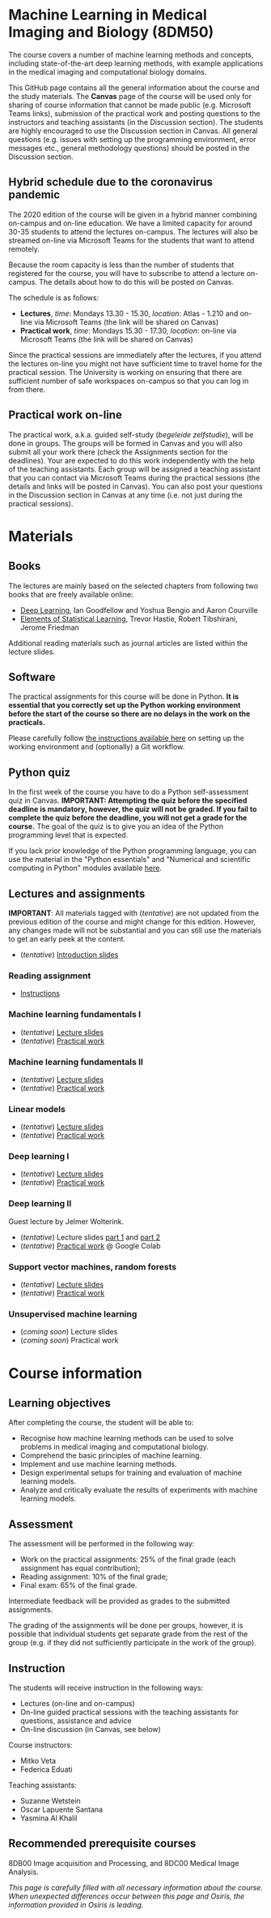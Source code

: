
# Machine Learning in Medical Imaging and Biology (8DM50)
The course covers a number of machine learning methods and concepts, including state-of-the-art deep learning methods, with example applications in the medical imaging and computational biology domains.

This GitHub page contains all the general information about the course and the study materials. The **Canvas** page of the course will be used only for sharing of course information that cannot be made public (e.g. Microsoft Teams links), submission of the practical work and posting questions to the instructors and teaching assistants (in the Discussion section). The students are highly encouraged to use the Discussion section in Canvas. All general questions (e.g. issues with setting up the programming environment, error messages etc., general methodology questions) should be posted in the Discussion section.

## Hybrid schedule due to the coronavirus pandemic
The 2020 edition of the course will be given in a hybrid manner combining on-campus and on-line education. We have a limited capacity for around 30-35 students to attend the lectures on-campus. The lectures will also be streamed on-line via Microsoft Teams for the students that want to attend remotely.

Because the room capacity is less than the number of students that registered for the course, you will have to subscribe to attend a lecture on-campus. The details about how to do this will be posted on Canvas.

The schedule is as follows:
* **Lectures**, *time*: Mondays 13.30 - 15.30, *location*: Atlas - 1.210 and on-line via Microsoft Teams (the link will be shared on Canvas)
* **Practical work**, *time*: Mondays 15.30 - 17.30, *location*: on-line via Microsoft Teams (the link will be shared on Canvas)

Since the practical sessions are immediately after the lectures, if you attend the lectures on-line you might not have sufficient time to travel home for the practical session. The University is working on ensuring that there are sufficient number of safe workspaces on-campus so that you can log in from there.

## Practical work on-line

The practical work, a.k.a. guided self-study (*begeleide zelfstudie*), will be done in groups. The groups will be formed in Canvas and you will also submit all your work there (check the Assignments section for the deadlines). Your are expected to do this work independently with the help of the teaching assistants. Each group will be assigned a teaching assistant that you can contact via Microsoft Teams during the practical sessions (the details and links will be posted in Canvas). You can also post your questions in the Discussion section in Canvas at any time (i.e. not just during the practical sessions).

# Materials

## Books
The lectures are mainly based on the selected chapters from following two books that are freely available online:

* [Deep Learning](https://www.deeplearningbook.org/), Ian Goodfellow and Yoshua Bengio and Aaron Courville
* [Elements of Statistical Learning](https://web.stanford.edu/~hastie/ElemStatLearn/), Trevor Hastie, Robert Tibshirani, Jerome Friedman

Additional reading materials such as journal articles are listed within the lecture slides.

## Software

The practical assignments for this course will be done in Python. **It is essential that you correctly set up the Python working environment before the start of the course so there are no delays in the work on the practicals.**

Please carefully follow [the instructions available here](software.md) on setting up the working environment and (optionally) a Git workflow.

## Python quiz

In the first week of the course you have to do a Python self-assessment quiz in Canvas. **IMPORTANT: Attempting the quiz before the specified deadline is mandatory, however, the quiz will not be graded. If you fail to complete the quiz before the deadline, you will not get a grade for the course.** The goal of the quiz is to give you an idea of the Python programming level that is expected.

If you lack prior knowledge of the Python programming language, you can use the material in the "Python essentials" and "Numerical and scientific computing in Python" modules available [here](https://github.com/tueimage/essential-skills/).

## Lectures and assignments

**IMPORTANT**: All materials tagged with (*tentative*)  are not updated from the previous edition of the course and might change for this edition. However, any changes made will not be substantial and you can still use the materials to get an early peek at the content.

* (*tentative*) [Introduction slides](lectures/intro.pdf)

### Reading assignment
* [Instructions](reading_assignment.md)

### Machine learning fundamentals I
* (*tentative*) [Lecture slides](lectures/week_1.pdf)
* (*tentative*) [Practical work](practicals/week_1.ipynb)

### Machine learning fundamentals II
* (*tentative*) [Lecture slides](lectures/week_2.pdf)
* (*tentative*) [Practical work](practicals/week_2.ipynb)

### Linear models
* (*tentative*) [Lecture slides](lectures/week_3.pdf)
* (*tentative*) [Practical work](practicals/week_3.ipynb)

### Deep learning I
* (*tentative*) [Lecture slides](lectures/week_4.pdf)
* (*tentative*) [Practical work](practicals/week_4.ipynb)

### Deep learning II
Guest lecture by Jelmer Wolterink.
* (*tentative*) Lecture slides [part 1](lectures/week_5_1.pdf) and [part 2](lectures/week_5_2.pdf)
* (*tentative*) [Practical work](https://colab.research.google.com/drive/1zLIAaGX8Z53YD8iR2FLNl8D-CXaQBTX-) @ Google Colab

### Support vector machines, random forests
* (*tentative*) [Lecture slides](lectures/week_6.pdf)
* (*tentative*) [Practical work](practicals/week_6.ipynb)

### Unsupervised machine learning
* (*coming soon*) Lecture slides
* (*coming soon*) Practical work

# Course information

## Learning objectives

After completing the course, the student will be able to:
* Recognise how machine learning methods can be used to solve problems in medical imaging and computational biology.
* Comprehend the basic principles of machine learning.
* Implement and use machine learning methods.
* Design experimental setups for training and evaluation of machine learning models.
* Analyze and critically evaluate the results of experiments with machine learning models.

## Assessment

The assessment will be performed in the following way:

* Work on the practical assignments: 25% of the final grade (each assignment has equal contribution);
* Reading assignment: 10% of the final grade;
* Final exam: 65% of the final grade.

Intermediate feedback will be provided as grades to the submitted assignments.

The grading of the assignments will be done per groups, however, it is possible that individual students get separate grade from the rest of the group (e.g. if they did not sufficiently participate in the work of the group).

## Instruction

The students will receive instruction in the following ways:

* Lectures (on-line and on-campus)
* On-line guided practical sessions with the teaching assistants for questions, assistance and advice
* On-line discussion (in Canvas, see below)

Course instructors:
* Mitko Veta
* Federica Eduati

Teaching assistants:
* Suzanne Wetstein
* Oscar Lapuente Santana
* Yasmina Al Khalil


## Recommended prerequisite courses

8DB00 Image acquisition and Processing, and 8DC00 Medical Image Analysis.



*This page is carefully filled with all necessary information about the course. When unexpected differences occur between this page and Osiris, the information provided in Osiris is leading.*
